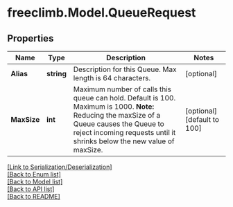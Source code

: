 # freeclimb.Model.QueueRequest


## Properties

Name | Type | Description | Notes
------------ | ------------- | ------------- | -------------
**Alias** | **string** | Description for this Queue. Max length is 64 characters. | [optional] 
**MaxSize** | **int** | Maximum number of calls this queue can hold. Default is 100. Maximum is 1000. **Note:** Reducing the maxSize of a Queue causes the Queue to reject incoming requests until it shrinks below the new value of maxSize. | [optional] [default to 100]

[[Link to Serialization/Deserialization]](../README.md#documentation-for-serialization-deserialization)<br /> 
[[Back to Enum list]](../README.md#documentation-for-enums)<br /> 
[[Back to Model list]](../README.md#documentation-for-models)<br /> 
[[Back to API list]](../README.md#documentation-for-api-endpoints) <br /> 
[[Back to README]](../README.md) <br /> 
